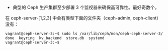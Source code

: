 
- 典型的 Ceph 生产集群至少部署 3 个监视器来确保高可靠性。最好奇数个。

在 ceph-server-[1,2,3] 中会有类型下面的文件夹（ceph-admin, ceph-client）没有：

```
vagrant@ceph-server-3:~$ sudo ls /var/lib/ceph/mon/ceph-ceph-server-3/
done  keyring  kv_backend  store.db  systemd
vagrant@ceph-server-3:~$ 
```